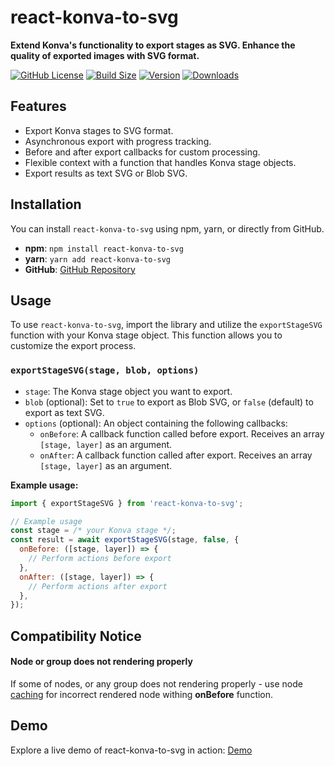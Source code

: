 # react-konva-to-svg

**Extend Konva's functionality to export stages as SVG. Enhance the quality of exported images with SVG format.**

[![GitHub License](https://img.shields.io/github/license/dendrofen/react-konva-to-svg)](LICENSE)
[![Build Size](https://img.shields.io/bundlephobia/minzip/react-konva-to-svg?label=bundle%20size&style=flat&colorA=000000&colorB=000000)](https://bundlephobia.com/result?p=react-konva-to-svg)
[![Version](https://img.shields.io/npm/v/react-konva-to-svg?style=flat&colorA=000000&colorB=000000)](https://www.npmjs.com/package/react-konva-to-svg)
[![Downloads](https://img.shields.io/npm/dt/react-konva-to-svg.svg?style=flat&colorA=000000&colorB=000000)](https://www.npmjs.com/package/react-konva-to-svg)

## Features

- Export Konva stages to SVG format.
- Asynchronous export with progress tracking.
- Before and after export callbacks for custom processing.
- Flexible context with a function that handles Konva stage objects.
- Export results as text SVG or Blob SVG.

## Installation

You can install `react-konva-to-svg` using npm, yarn, or directly from GitHub.

- **npm**: `npm install react-konva-to-svg`
- **yarn**: `yarn add react-konva-to-svg`
- **GitHub**: [GitHub Repository](https://github.com/dendrofen/react-konva-to-svg)

## Usage

To use `react-konva-to-svg`, import the library and utilize the `exportStageSVG` function with your Konva stage object. This function allows you to customize the export process.

### `exportStageSVG(stage, blob, options)`

- `stage`: The Konva stage object you want to export.
- `blob` (optional): Set to `true` to export as Blob SVG, or `false` (default) to export as text SVG.
- `options` (optional): An object containing the following callbacks:
  - `onBefore`: A callback function called before export. Receives an array `[stage, layer]` as an argument.
  - `onAfter`: A callback function called after export. Receives an array `[stage, layer]` as an argument.

**Example usage:**

```javascript
import { exportStageSVG } from 'react-konva-to-svg';

// Example usage
const stage = /* your Konva stage */;
const result = await exportStageSVG(stage, false, {
  onBefore: ([stage, layer]) => {
    // Perform actions before export
  },
  onAfter: ([stage, layer]) => {
    // Perform actions after export
  },
});
```

## Compatibility Notice

#### Node or group does not rendering properly
If some of nodes, or any group does not rendering properly - use node [caching](https://konvajs.org/docs/performance/Shape_Caching.html) for incorrect rendered node withing **onBefore** function.

## Demo

Explore a live demo of react-konva-to-svg in action: [Demo](https://dendrofen.github.io/react-konva-to-svg/)
